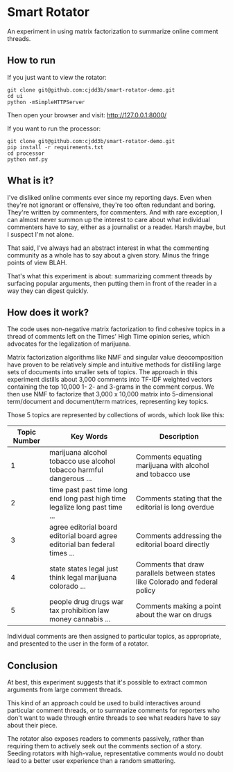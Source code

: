 Smart Rotator
=============

An experiment in using matrix factorization to summarize online comment threads.

How to run
-----------

If you just want to view the rotator:

    git clone git@github.com:cjdd3b/smart-rotator-demo.git
    cd ui
    python -mSimpleHTTPServer

Then open your browser and visit: http://127.0.0.1:8000/

If you want to run the processor:

    git clone git@github.com:cjdd3b/smart-rotator-demo.git
    pip install -r requirements.txt
    cd processor
    python nmf.py 

What is it?
-----------

I've disliked online comments ever since my reporting days. Even when they're not ignorant or offensive, they're too often redundant and boring. They're written by commenters, for commenters. And with rare exception, I can almost never summon up the interest to care about what individual commenters have to say, either as a journalist or a reader. Harsh maybe, but I suspect I'm not alone.

That said, I've always had an abstract interest in what the commenting community as a whole has to say about a given story. Minus the fringe points of view BLAH.

That's what this experiment is about: summarizing comment threads by surfacing popular arguments, then putting them in front of the reader in a way they can digest quickly. 

How does it work?
-----------------

The code uses non-negative matrix factorization to find cohesive topics in a thread of comments left on the Times' High Time opinion series, which advocates for the legalization of marijuana.

Matrix factorization algorithms like NMF and singular value deocomposition have proven to be relatively simple and intuitive methods for distilling large sets of documents into smaller sets of topics. The approach in this experiment distills about 3,000 comments into TF-IDF weighted vectors containing the top 10,000 1- 2- and 3-grams in the comment corpus. We then use NMF to factorize that 3,000 x 10,000 matrix into 5-dimensional term/document and document/term matrices, representing key topics.

Those 5 topics are represented by collections of words, which look like this:

<table>
<thead>
  <tr>
    <th>Topic Number</th>
    <th>Key Words</th>
    <th>Description</th>
  </tr>
</thead>
<tbody>
  <tr>
    <td>1</td>
    <td>marijuana alcohol tobacco use alcohol tobacco harmful dangerous ...</td>
    <td>Comments equating marijuana with alcohol and tobacco use</td>
  </tr>
  <tr>
    <td>2</td>
    <td>time past past time long end long past high time legalize long past time ...</td>
    <td>Comments stating that the editorial is long overdue</td>
  </tr>
  <tr>
    <td>3</td>
    <td>agree editorial board editorial board agree editorial ban federal times ...</td>
    <td>Comments addressing the editorial board directly</td>
  </tr>
  <tr>
    <td>4</td>
    <td>state states legal just think legal marijuana colorado ...</td>
    <td>Comments that draw parallels between states like Colorado and federal policy</td>
  </tr>
  <tr>
    <td>5</td>
    <td>people drug drugs war tax prohibition law money cannabis ...</td>
    <td>Comments making a point about the war on drugs</td>
  </tr>
</tbody>
</table>

Individual comments are then assigned to particular topics, as appropriate, and presented to the user in the form of a rotator.

Conclusion
----------

At best, this experiment suggests that it's possible to extract common arguments from large comment threads.

This kind of an approach could be used to build interactives around particular comment threads, or to summarize comments for reporters who don't want to wade through entire threads to see what readers have to say about their piece.

The rotator also exposes readers to comments passively, rather than requiring them to actively seek out the comments section of a story. Seeding rotators with high-value, representative comments would no doubt lead to a better user experience than a random smattering.